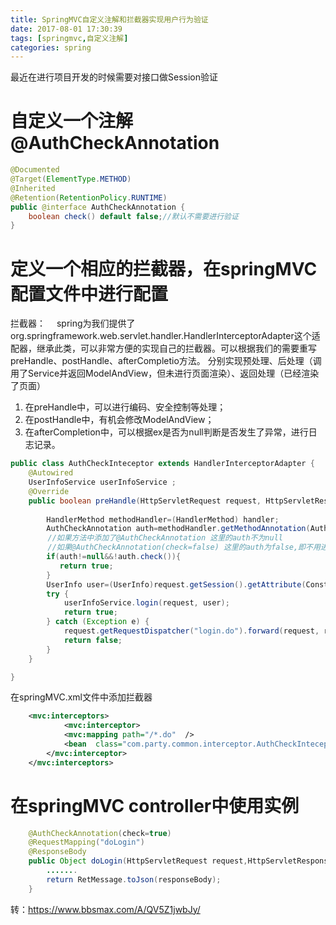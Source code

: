 ```yaml
---
title: SpringMVC自定义注解和拦截器实现用户行为验证
date: 2017-08-01 17:30:39
tags: [springmvc,自定义注解]
categories: spring
---
```

最近在进行项目开发的时候需要对接口做Session验证

# 自定义一个注解@AuthCheckAnnotation
```java
@Documented
@Target(ElementType.METHOD)
@Inherited
@Retention(RetentionPolicy.RUNTIME)
public @interface AuthCheckAnnotation {
    boolean check() default false;//默认不需要进行验证
}
```
<!--more-->
# 定义一个相应的拦截器，在springMVC配置文件中进行配置
拦截器：
&emsp;spring为我们提供了org.springframework.web.servlet.handler.HandlerInterceptorAdapter这个适配器，继承此类，可以非常方便的实现自己的拦截器。可以根据我们的需要重写preHandle、postHandle、afterCompletio方法。
分别实现预处理、后处理（调用了Service并返回ModelAndView，但未进行页面渲染）、返回处理（已经渲染了页面）
1. 在preHandle中，可以进行编码、安全控制等处理；
2. 在postHandle中，有机会修改ModelAndView；
3. 在afterCompletion中，可以根据ex是否为null判断是否发生了异常，进行日志记录。
```java
public class AuthCheckInteceptor extends HandlerInterceptorAdapter {
    @Autowired
    UserInfoService userInfoService ;
    @Override
    public boolean preHandle(HttpServletRequest request, HttpServletResponse response, Object handler) throws Exception {
        
        HandlerMethod methodHandler=(HandlerMethod) handler;
        AuthCheckAnnotation auth=methodHandler.getMethodAnnotation(AuthCheckAnnotation.class);
　　　　　//如果方法中添加了@AuthCheckAnnotation 这里的auth不为null
　　　　　//如果@AuthCheckAnnotation(check=false) 这里的auth为false,即不用进行拦截验证，@AuthCheckAnnotation默认为前面定义的true　　
        if(auth!=null&&!auth.check()){
           return true;  
        }
        UserInfo user=(UserInfo)request.getSession().getAttribute(Constants.SESSION_USER);
        try {
            userInfoService.login(request, user);
            return true;
        } catch (Exception e) {
            request.getRequestDispatcher("login.do").forward(request, response);
            return false;
        }
    }

}
```
在springMVC.xml文件中添加拦截器
```xml
    <mvc:interceptors>
            <mvc:interceptor>
            <mvc:mapping path="/*.do"  />
            <bean  class="com.party.common.interceptor.AuthCheckInteceptor"/>        
        </mvc:interceptor>
    </mvc:interceptors>
```
# 在springMVC controller中使用实例
```java
    @AuthCheckAnnotation(check=true)
    @RequestMapping("doLogin")
    @ResponseBody
    public Object doLogin(HttpServletRequest request,HttpServletResponse response){
        .......
        return RetMessage.toJson(responseBody);
    }
```
转：https://www.bbsmax.com/A/QV5Z1jwbJy/